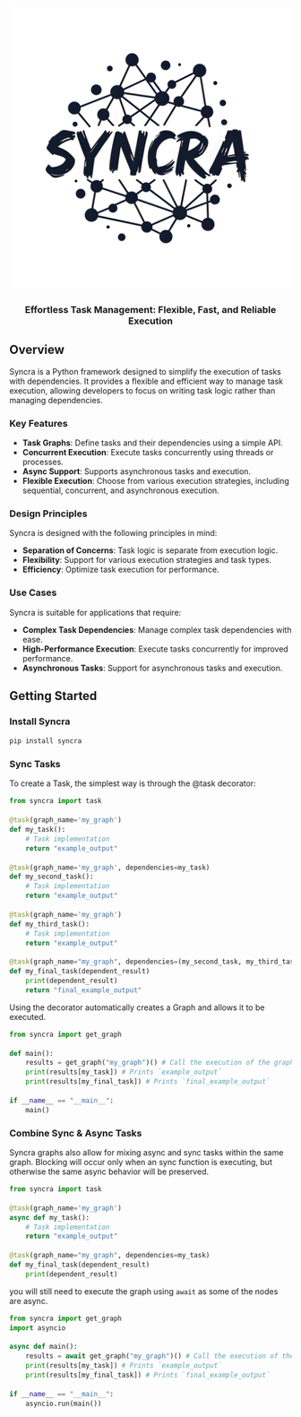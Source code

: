 <div align="center">

![logo](docs/assets/logo.png)

### Effortless Task Management: Flexible, Fast, and Reliable Execution

</div>

## Overview

Syncra is a Python framework designed to simplify the execution of tasks with dependencies. It provides a flexible and efficient way to manage task execution, allowing developers to focus on writing task logic rather than managing dependencies.

### Key Features

* **Task Graphs**: Define tasks and their dependencies using a simple API.
* **Concurrent Execution**: Execute tasks concurrently using threads or processes.
* **Async Support**: Supports asynchronous tasks and execution.
* **Flexible Execution**: Choose from various execution strategies, including sequential, concurrent, and asynchronous execution.

### Design Principles
Syncra is designed with the following principles in mind:

* **Separation of Concerns**: Task logic is separate from execution logic.
* **Flexibility**: Support for various execution strategies and task types.
* **Efficiency**: Optimize task execution for performance.

### Use Cases
Syncra is suitable for applications that require:

* **Complex Task Dependencies**: Manage complex task dependencies with ease.
* **High-Performance Execution**: Execute tasks concurrently for improved performance.
* **Asynchronous Tasks**: Support for asynchronous tasks and execution.

## Getting Started

### Install Syncra

```python
pip install syncra
```

### Sync Tasks

To create a Task, the simplest way is through the @task decorator:

```python
from syncra import task

@task(graph_name='my_graph')
def my_task():
    # Task implementation
    return "example_output"

@task(graph_name='my_graph', dependencies=my_task)
def my_second_task():
    # Task implementation
    return "example_output"

@task(graph_name='my_graph')
def my_third_task():
    # Task implementation
    return "example_output"

@task(graph_name="my_graph", dependencies=(my_second_task, my_third_task))
def my_final_task(dependent_result)
    print(dependent_result)
    return "final_example_output"
```

Using the decorator automatically creates a Graph and allows it to be executed.

```python
from syncra import get_graph

def main():
    results = get_graph("my_graph")() # Call the execution of the graph
    print(results[my_task]) # Prints `example_output`
    print(results[my_final_task]) # Prints `final_example_output`

if __name__ == "__main__":
    main()
```

### Combine Sync & Async Tasks

Syncra graphs also allow for mixing async and sync tasks within the same graph. Blocking will occur only when an sync function is executing, but otherwise the same async behavior will be preserved. 

```python
from syncra import task

@task(graph_name='my_graph')
async def my_task():
    # Task implementation
    return "example_output"

@task(graph_name="my_graph", dependencies=my_task)
def my_final_task(dependent_result)
    print(dependent_result)
```

you will still need to execute the graph using `await` as some of the nodes are async.

```python
from syncra import get_graph
import asyncio

async def main():
    results = await get_graph("my_graph")() # Call the execution of the graph
    print(results[my_task]) # Prints `example_output`
    print(results[my_final_task]) # Prints `final_example_output`

if __name__ == "__main__":
    asyncio.run(main())
```


